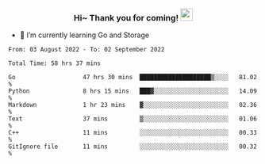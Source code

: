 <h3 align="center">
    Hi~ Thank you for coming!
    <img src="https://media.giphy.com/media/hvRJCLFzcasrR4ia7z/giphy.gif" width="25px">
</h3>

<!--
**pineapple-man/pineapple-man** is a ✨ _special_ ✨ repository because its `README.md` (this file) appears on your GitHub profile.

Here are some ideas to get you started:
- 🔭 I’m currently working on ...
- 🤔 I’m looking for help with ...
- 💬 Ask me about ...
- 📫 How to reach me: ...
- 😄 Pronouns: ...
- ⚡ Fun fact: 
- 👯 I’m looking to collaborate on kubernetes
-->
- 🌱 I’m currently learning Go and Storage

<!--START_SECTION:waka-->

```text
From: 03 August 2022 - To: 02 September 2022

Total Time: 58 hrs 37 mins

Go                   47 hrs 30 mins  ████████████████████▒░░░░   81.02 %
Python               8 hrs 15 mins   ███▓░░░░░░░░░░░░░░░░░░░░░   14.09 %
Markdown             1 hr 23 mins    ▓░░░░░░░░░░░░░░░░░░░░░░░░   02.36 %
Text                 37 mins         ▒░░░░░░░░░░░░░░░░░░░░░░░░   01.06 %
C++                  11 mins         ░░░░░░░░░░░░░░░░░░░░░░░░░   00.33 %
GitIgnore file       11 mins         ░░░░░░░░░░░░░░░░░░░░░░░░░   00.32 %
```

<!--END_SECTION:waka-->
